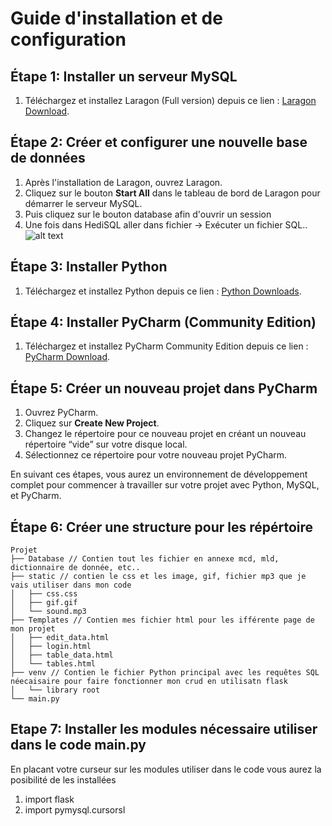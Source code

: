 # Guide d'installation et de configuration

## Étape 1: Installer un serveur MySQL
1. Téléchargez et installez Laragon (Full version) depuis ce lien : [Laragon Download](https://laragon.org/download/).

## Étape 2: Créer et configurer une nouvelle base de données
1. Après l'installation de Laragon, ouvrez Laragon.
2. Cliquez sur le bouton **Start All** dans le tableau de bord de Laragon pour démarrer le serveur MySQL.
3. Puis cliquez sur le bouton database afin d'ouvrir un session 
4. Une fois dans HediSQL aller dans fichier -> Exécuter un fichier SQL..
![alt text](image.png)
## Étape 3: Installer Python
1. Téléchargez et installez Python depuis ce lien : [Python Downloads](https://www.python.org/downloads/).

## Étape 4: Installer PyCharm (Community Edition)
1. Téléchargez et installez PyCharm Community Edition depuis ce lien : [PyCharm Download](https://www.jetbrains.com/pycharm/download/?section=windows).

## Étape 5: Créer un nouveau projet dans PyCharm
1. Ouvrez PyCharm.
2. Cliquez sur **Create New Project**.
3. Changez le répertoire pour ce nouveau projet en créant un nouveau répertoire “vide” sur votre disque local.
4. Sélectionnez ce répertoire pour votre nouveau projet PyCharm.

En suivant ces étapes, vous aurez un environnement de développement complet pour commencer à travailler sur votre projet avec Python, MySQL, et PyCharm.

## Étape 6: Créer une structure pour les répértoire
    Projet
    ├── Database // Contien tout les fichier en annexe mcd, mld, dictionnaire de donnée, etc..
    ├── static // contien le css et les image, gif, fichier mp3 que je vais utiliser dans mon code 
    │   ├── css.css
    │   ├── gif.gif
    │   └── sound.mp3
    ├── Templates // Contien mes fichier html pour les ifférente page de mon projet
    │   ├── edit_data.html
    │   ├── login.html
    │   ├── table_data.html
    │   └── tables.html
    ├── venv // Contien le fichier Python principal avec les requêtes SQL néecaisaire pour faire fonctionner mon crud en utilisatn flask 
    │   └── library root
    └── main.py

## Etape 7: Installer les modules nécessaire utiliser dans le code main.py
En placant votre curseur sur les modules utiliser dans le code vous aurez la posibilité de les installées 
1. import flask 
2. import pymysql.cursorsl
